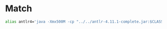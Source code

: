 # Match

```bash
alias antlr4='java -Xmx500M -cp "../../antlr-4.11.1-complete.jar:$CLASSPATH" org.antlr.v4.Tool'
```
